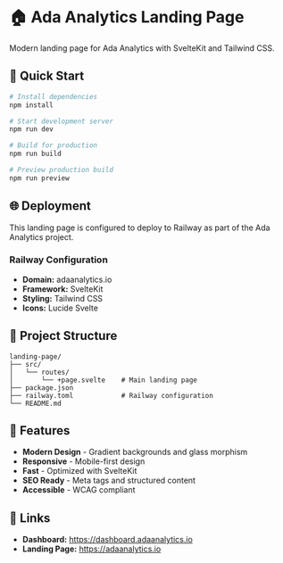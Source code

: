 # 🏠 Ada Analytics Landing Page

Modern landing page for Ada Analytics with SvelteKit and Tailwind CSS.

## 🚀 Quick Start

```bash
# Install dependencies
npm install

# Start development server
npm run dev

# Build for production
npm run build

# Preview production build
npm run preview
```

## 🌐 Deployment

This landing page is configured to deploy to Railway as part of the Ada Analytics project.

### Railway Configuration
- **Domain:** adaanalytics.io
- **Framework:** SvelteKit
- **Styling:** Tailwind CSS
- **Icons:** Lucide Svelte

## 📁 Project Structure

```
landing-page/
├── src/
│   └── routes/
│       └── +page.svelte    # Main landing page
├── package.json
├── railway.toml            # Railway configuration
└── README.md
```

## 🎨 Features

- **Modern Design** - Gradient backgrounds and glass morphism
- **Responsive** - Mobile-first design
- **Fast** - Optimized with SvelteKit
- **SEO Ready** - Meta tags and structured content
- **Accessible** - WCAG compliant

## 🔗 Links

- **Dashboard:** https://dashboard.adaanalytics.io
- **Landing Page:** https://adaanalytics.io 